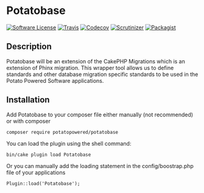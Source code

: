 # Potatobase
[![Software License](https://img.shields.io/badge/license-MIT-brightgreen.svg?style=flat-square)](LICENSE) 
[![Travis](https://img.shields.io/travis/PotatoPowered/potatobase.svg?style=flat-square)](https://travis-ci.org/PotatoPowered/potatobase) 
[![Codecov](https://img.shields.io/codecov/c/github/PotatoPowered/potatobase.svg?style=flat-square)](https://codecov.io/github/PotatoPowered/potatobase) 
[![Scrutinizer](https://img.shields.io/scrutinizer/g/PotatoPowered/potatobase.svg?style=flat-square)](https://scrutinizer-ci.com/g/PotatoPowered/potatobase/) 
[![Packagist](https://img.shields.io/packagist/dt/potatopowered/potatobase.svg?style=flat-square)](https://packagist.org/packages/potatopowered/potatobase)

## Description
Potatobase will be an extension of the CakePHP Migrations which is an extension of Phinx migration. This wrapper tool allows us to define standards and other database migration specific standards to be used in the Potato Powered Software applications.

## Installation
Add Potatobase to your composer file either manually (not recommended) or with composer

```
composer require potatopowered/potatobase
```

You can load the plugin using the shell command:

```
bin/cake plugin load Potatobase
```

Or you can manually add the loading statement in the config/boostrap.php file of your applications

```
Plugin::load('Potatobase');
```